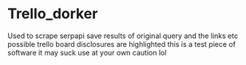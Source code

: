 # Trello_dorker
Used to scrape serpapi save results of original query and the links etc possible trello board disclosures are highlighted this is a test piece of software it may suck use at your own caution lol
